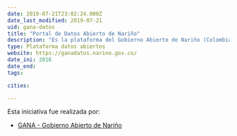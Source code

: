 ```yaml
---
date: 2019-07-21T23:02:24.000Z
date_last_modified: 2019-07-21
uid: gana-datos
title: "Portal de Datos Abierto de Nariño"
description: "Es la plataforma del Gobierno Abierto de Nariño (Colombia) que publica datos de las distintas dependencias de la Gobernación y la ciudadanía los puede utilizar para hacer veeduría a la gestión del gobierno, llevar a cabo investigaciones o construir aplicaciones y servicios."
type: Plataforma datos abiertos
website: https://ganadatos.narino.gov.co/
date_ini: 2016
date_end: 
tags:

cities: 

---
```


Esta iniciativa fue realizada por:

- [GANA - Gobierno Abierto de Nariño](/organizaciones/gana-nariño)
